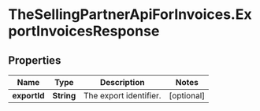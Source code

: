 # TheSellingPartnerApiForInvoices.ExportInvoicesResponse

## Properties

Name | Type | Description | Notes
------------ | ------------- | ------------- | -------------
**exportId** | **String** | The export identifier. | [optional] 


